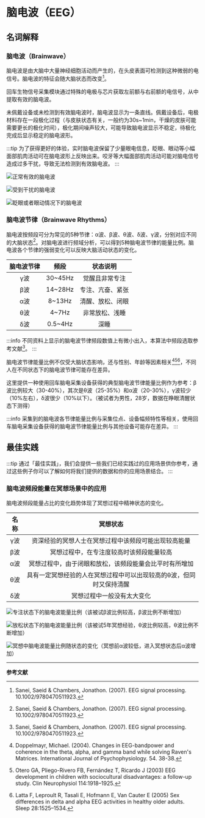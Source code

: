 # 脑电波（EEG）

## 名词解释

### 脑电波（Brainwave）

脑电波是由大脑中大量神经细胞活动而产生的，在头皮表面可检测到这种微弱的电信号。脑电波的特征会随大脑状态而改变[^1]。

回车生物信号采集模块通过特殊的电极与芯片获取左前额与右前额的电信号，从中提取有效的脑电波。

未佩戴设备或未检测到有效脑电波时，脑电波显示为一条直线。佩戴设备后，电极材料存在一段极化过程（与皮肤状态有关，一般约为30s~1min，干燥的皮肤可能需要更长的极化时间），极化期间噪声较大，可能导致脑电波显示不稳定，待极化完成后显示稳定的脑电波形。

:::tip
为了获得更好的体验，实时脑电波保留了少量眼电信息，眨眼、眼动等小幅面部肌肉活动可在脑电波形上反映出来。咬牙等大幅面部肌肉活动可能对脑电信号造成过多干扰，导致无法检测到有效脑电波。
:::

![正常有效的脑电波](./media/正常有效的脑电波.png)

![受到干扰的脑电波](./media/受到干扰的脑电波.png)

![眨眼或者眼动情况下的脑电波](media/眨眼或者眼动情况下的脑电波.png)

### 脑电波节律（Brainwave Rhythms）

脑电波按频段可分为常见的5种节律：α波、β波、θ波、δ波、γ波，分别对应不同的大脑状态[^1]。对脑电波进行频域分析，可以得到5种脑电波节律的能量比例。脑电波各个节律的强弱变化可以反映大脑活动状态的变化。

| 脑电波节律 | 频段 | 状态说明 |
| :---: | :---: | :---: |
| γ波 | 30~45Hz | 觉醒且非常专注 |
| β波 | 14~28Hz | 专注、亢奋、紧张 |
| α波 | 8~13Hz | 清醒、放松、闭眼 |
| θ波 | 4~7Hz | 非常放松、浅睡 |
| δ波 | 0.5~4Hz | 深睡 |

:::info
不同资料上显示的脑电波节律频段数值上有微小出入，本算法中频段选取参考文献[^1]。
:::

脑电波节律能量比例不仅受大脑状态影响，还与性别、年龄等因素相关[^2][^3][^4]，不同人在不同状态下的脑电波节律可能存在差异。

这里提供一种使用回车脑电采集设备获得的典型脑电波节律能量比例作为参考：β波比例较大（30-40%），其次是θ波（25-35%）和α波（20-30%），γ波较少（10%左右），δ波很少（10%以下）。（被试者为男性，28岁，数据在睁眼清醒状态下测得）

:::info
采集到的脑电波各节律能量比例与采集位点、设备幅频特性等相关，使用回车脑电采集设备获得的脑电波节律能量比例与其他设备可能存在差异。
:::

## 最佳实践

:::tip
通过「最佳实践」，我们会提供一些我们已经实践过的应用场景供你参考，通过这些例子你可以了解如何将我们提供的数据和你的应用场景结合。
:::

### 脑电波频段能量在冥想场景中的应用

脑电波频段能量占比的变化趋势体现了冥想过程中精神状态的变化。

| 名称 | 冥想状态 |
| :---: | :---: |
| γ波 | 资深经验的冥想人士在冥想过程中该频段可能出现较高能量 |
| β波 | 冥想过程中，在专注度较高时该频段能量较高 |
| α波 | 冥想过程中，由于闭眼和放松，该频段能量会比平时有所增加 |
| θ波 | 具有一定冥想经验的人在冥想过程中可以出现较高的θ波，但同时又保持清醒 |
| δ波 | 冥想过程中一般没有太大变化 |

![专注状态下的脑电波能量比例（该被试β波比例较高，β波比例不断增加）](media/专注状态下的脑电波能量比例（该被试β波比例较高，主要体现趋势，β波比例增加）.png)

![放松状态下的脑电波能量比例（该被试5年冥想经验，θ波比例较高，θ波比例不断增加）](media/放松状态下的脑电波能量比例（该被试5年冥想经验，θ波比例较高，θ波比例不断增加）.png)

![冥想中脑电波能量比例随状态的变化（冥想前α波较低，进入冥想状态后α波增加）](media/冥想中脑电波能量比例随状态的变化（冥想前α波较低，进入冥想状态后α波增加）.png)

---

**参考文献**

[^1]: Sanei, Saeid & Chambers, Jonathon. (2007). EEG signal processing. 10.1002/9780470511923.
[^2]: Doppelmayr, Michael. (2004). Changes in EEG-bandpower and coherence in the theta, alpha, and gamma band while solving Raven's Matrices. International Journal of Psychophysiology. 54. 38-38.
[^3]: Otero GA, Pliego-Rivero FB, Fernández T, Ricardo J (2003) EEG development in children with sociocultural disadvantages: a follow-up study. Clin Neurophysiol 114:1918–1925.
[^4]: Latta F, Leproult R, Tasali E, Hofmann E, Van Cauter E (2005) Sex differences in delta and alpha EEG activities in healthy older adults. Sleep 28:1525–1534.
